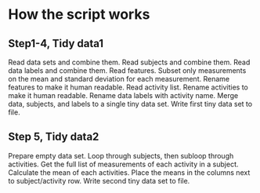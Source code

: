 # How the script works
## Step1-4, Tidy data1
  Read data sets and combine them.
  Read subjects and combine them.
  Read data labels and combine them.
  Read features.
  Subset only measurements on the mean and standard deviation for each measurement.
  Rename features to make it human readable.
  Read activity list.
  Rename activities to make it human readable.
  Rename data labels with activity name.
  Merge data, subjects, and labels to a single tiny data set.
  Write first tiny data set to file.
  
## Step 5, Tidy data2
Prepare empty data set.
Loop through subjects, then subloop through activities.
Get the full list of measurements of each activity in a subject.
Calculate the mean of each activities.
Place the means in the columns next to subject/activity row.
Write second tiny data set to file.


